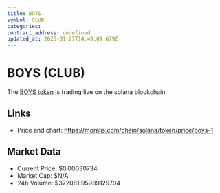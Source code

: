 ```yaml
---
title: BOYS
symbol: CLUB
categories: 
contract_address: undefined
updated_at: 2025-01-27T14:49:09.679Z
---
```


# BOYS (CLUB)
The [BOYS token](https://moralis.com/chain/solana/token/price/boys-1) is trading live on the solana blockchain.

## Links
- Price and chart: https://moralis.com/chain/solana/token/price/boys-1

## Market Data
- Current Price: $0.00030734
- Market Cap: $N/A
- 24h Volume: $372081.95989129704
